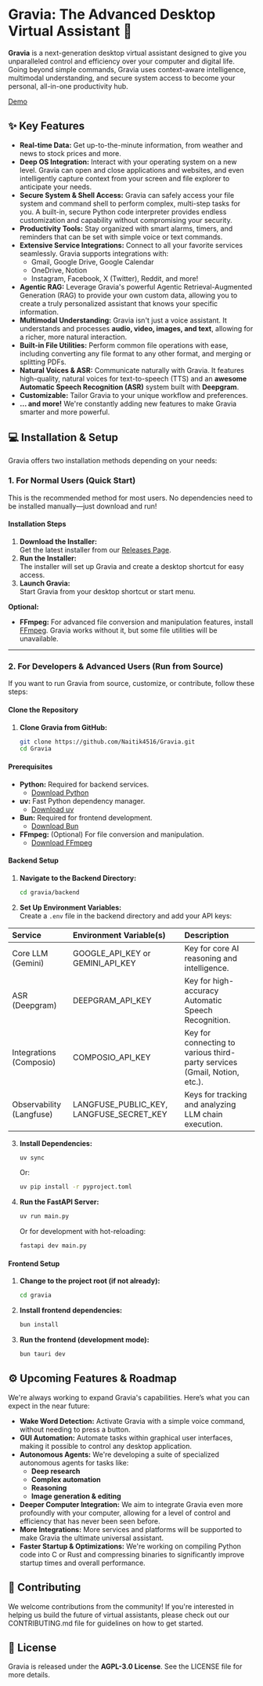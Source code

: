 # **Gravia: The Advanced Desktop Virtual Assistant 🚀**

**Gravia** is a next-generation desktop virtual assistant designed to give you unparalleled control and efficiency over your computer and digital life. Going beyond simple commands, Gravia uses context-aware intelligence, multimodal understanding, and secure system access to become your personal, all-in-one productivity hub.

[Demo](https://youtu.be/lFxlhrK259M)

## **✨ Key Features**

* **Real-time Data:** Get up-to-the-minute information, from weather and news to stock prices and more.  
* **Deep OS Integration:** Interact with your operating system on a new level. Gravia can open and close applications and websites, and even intelligently capture context from your screen and file explorer to anticipate your needs.  
* **Secure System & Shell Access:** Gravia can safely access your file system and command shell to perform complex, multi-step tasks for you. A built-in, secure Python code interpreter provides endless customization and capability without compromising your security.  
* **Productivity Tools:** Stay organized with smart alarms, timers, and reminders that can be set with simple voice or text commands.  
* **Extensive Service Integrations:** Connect to all your favorite services seamlessly. Gravia supports integrations with:  
  * Gmail, Google Drive, Google Calendar  
  * OneDrive, Notion  
  * Instagram, Facebook, X (Twitter), Reddit, and more\!  
* **Agentic RAG:** Leverage Gravia's powerful Agentic Retrieval-Augmented Generation (RAG) to provide your own custom data, allowing you to create a truly personalized assistant that knows your specific information.  
* **Multimodal Understanding:** Gravia isn't just a voice assistant. It understands and processes **audio, video, images, and text**, allowing for a richer, more natural interaction.  
* **Built-in File Utilities:** Perform common file operations with ease, including converting any file format to any other format, and merging or splitting PDFs.  
* **Natural Voices & ASR:** Communicate naturally with Gravia. It features high-quality, natural voices for text-to-speech (TTS) and an **awesome Automatic Speech Recognition (ASR)** system built with **Deepgram**.  
* **Customizable:** Tailor Gravia to your unique workflow and preferences.  
* **... and more\!** We're constantly adding new features to make Gravia smarter and more powerful.


## **💻 Installation & Setup**

Gravia offers two installation methods depending on your needs:

### **1. For Normal Users (Quick Start)**

This is the recommended method for most users. No dependencies need to be installed manually—just download and run!

#### **Installation Steps**

1. **Download the Installer:**  
   Get the latest installer from our [Releases Page](https://github.com/Naitik4516/Gravia/releases/latest).
2. **Run the Installer:**  
   The installer will set up Gravia and create a desktop shortcut for easy access.
3. **Launch Gravia:**  
   Start Gravia from your desktop shortcut or start menu.

**Optional:**

* **FFmpeg:** For advanced file conversion and manipulation features, install [FFmpeg](https://ffmpeg.org/download.html). Gravia works without it, but some file utilities will be unavailable.

---

### **2. For Developers & Advanced Users (Run from Source)**


If you want to run Gravia from source, customize, or contribute, follow these steps:

#### **Clone the Repository**

1. **Clone Gravia from GitHub:**
   ```sh
   git clone https://github.com/Naitik4516/Gravia.git
   cd Gravia
   ```

#### **Prerequisites**


* **Python:** Required for backend services.  
   * [Download Python](https://www.python.org/downloads/)
* **uv:** Fast Python dependency manager.  
   * [Download uv](https://docs.astral.sh/uv/getting-started/installation)
* **Bun:** Required for frontend development.  
   * [Download Bun](https://bun.sh/)
* **FFmpeg:** (Optional) For file conversion and manipulation.  
   * [Download FFmpeg](https://ffmpeg.org/download.html)

#### **Backend Setup**

1. **Navigate to the Backend Directory:**  
   ```sh
   cd gravia/backend
   ```
2. **Set Up Environment Variables:**  
   Create a `.env` file in the backend directory and add your API keys:

| Service | Environment Variable(s) | Description |
| :---- | :---- | :---- |
| Core LLM (Gemini) | GOOGLE_API_KEY or GEMINI_API_KEY | Key for core AI reasoning and intelligence. |
| ASR (Deepgram) | DEEPGRAM_API_KEY | Key for high-accuracy Automatic Speech Recognition. |
| Integrations (Composio) | COMPOSIO_API_KEY | Key for connecting to various third-party services (Gmail, Notion, etc.). |
| Observability (Langfuse) | LANGFUSE_PUBLIC_KEY, LANGFUSE_SECRET_KEY | Keys for tracking and analyzing LLM chain execution. |

3. **Install Dependencies:**  
   ```sh
   uv sync
   ```
   Or:
   ```sh
   uv pip install -r pyproject.toml
   ```
4. **Run the FastAPI Server:**  
   ```sh
   uv run main.py
   ```
   Or for development with hot-reloading:  
   ```sh
   fastapi dev main.py
   ```

#### **Frontend Setup**

1. **Change to the project root (if not already):**
   ```sh
   cd gravia
   ```
2. **Install frontend dependencies:**
   ```sh
   bun install
   ```
3. **Run the frontend (development mode):**
   ```sh
   bun tauri dev
   ```

## **⚙️ Upcoming Features & Roadmap**

We're always working to expand Gravia's capabilities. Here’s what you can expect in the near future:

* **Wake Word Detection:** Activate Gravia with a simple voice command, without needing to press a button.  
* **GUI Automation:** Automate tasks within graphical user interfaces, making it possible to control any desktop application.  
* **Autonomous Agents:** We're developing a suite of specialized autonomous agents for tasks like:  
  * **Deep research**  
  * **Complex automation**  
  * **Reasoning**  
  * **Image generation & editing**  
* **Deeper Computer Integration:** We aim to integrate Gravia even more profoundly with your computer, allowing for a level of control and efficiency that has never been seen before.  
* **More Integrations:** More services and platforms will be supported to make Gravia the ultimate universal assistant.  
* **Faster Startup & Optimizations:** We're working on compiling Python code into C or Rust and compressing binaries to significantly improve startup times and overall performance.


## **🤝 Contributing**

We welcome contributions from the community\! If you're interested in helping us build the future of virtual assistants, please check out our CONTRIBUTING.md file for guidelines on how to get started.

## **📜 License**

Gravia is released under the **AGPL-3.0 License**. See the LICENSE file for more details.